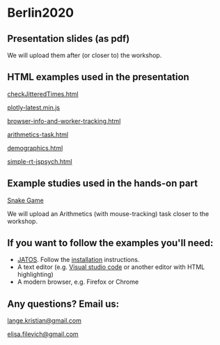 # Berlin2020

## Presentation slides (as pdf)

We will upload them after (or closer to) the workshop. 


## HTML examples used in the presentation

[checkJitteredTimes.html](assets/checkJitteredTimes.html)

[plotly-latest.min.js](assets/plotly-latest.min.js)

[browser-info-and-worker-tracking.html](assets/browser-info-and-worker-tracking.html)

[arithmetics-task.html](assets/arithmetics-task.html)

[demographics.html](assets/demographics.html)

[simple-rt-jspsych.html](assets/simple-rt-jspsych.html)

## Example studies used in the hands-on part

[Snake Game](https://github.com/JATOS/JATOS_examples/raw/master/examples/snake_game.zip)

We will upload an Arithmetics (with mouse-tracking) task closer to the workshop.  

## If you want to follow the examples you'll need:

* [JATOS](http://www.jatos.org/). Follow the [installation](http://www.jatos.org/Installation.html) instructions.
* A text editor (e.g. [Visual studio code](https://code.visualstudio.com/) or another editor with HTML highlighting)
* A modern browser, e.g. Firefox or Chrome

## Any questions? Email us:

lange.kristian@gmail.com

elisa.filevich@gmail.com
